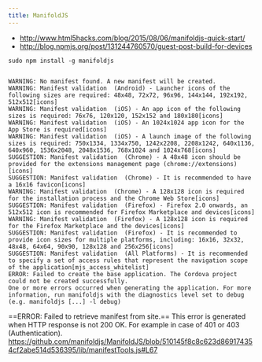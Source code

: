 ```yaml
---
title: ManifoldJS
---
```


* http://www.html5hacks.com/blog/2015/08/06/manifoldjs-quick-start/
* http://blog.npmjs.org/post/131244760570/guest-post-build-for-devices

<code>sudo npm install -g manifoldjs</code>

<code>
WARNING: No manifest found. A new manifest will be created.
WARNING: Manifest validation  (Android) - Launcher icons of the following sizes are required: 48x48, 72x72, 96x96, 144x144, 192x192, 512x512[icons]
WARNING: Manifest validation  (iOS) - An app icon of the following sizes is required: 76x76, 120x120, 152x152 and 180x180[icons]
WARNING: Manifest validation  (iOS) - An 1024x1024 app icon for the App Store is required[icons]
WARNING: Manifest validation  (iOS) - A launch image of the following sizes is required: 750x1334, 1334x750, 1242x2208, 2208x1242, 640x1136, 640x960, 1536x2048, 2048x1536, 768x1024 and 1024x768[icons]
SUGGESTION: Manifest validation  (Chrome) - A 48x48 icon should be provided for the extensions management page (chrome://extensions)[icons]
SUGGESTION: Manifest validation  (Chrome) - It is recommended to have a 16x16 favicon[icons]
WARNING: Manifest validation  (Chrome) - A 128x128 icon is required for the installation process and the Chrome Web Store[icons]
SUGGESTION: Manifest validation  (Firefox) - Firefox 2.0 onwards, an 512x512 icon is recommended for Firefox Marketplace and devices[icons]
WARNING: Manifest validation  (Firefox) - A 128x128 icon is required for the Firefox Marketplace and the devices[icons]
SUGGESTION: Manifest validation  (Firefox) - It is recommended to provide icon sizes for multiple platforms, including: 16x16, 32x32, 48x48, 64x64, 90x90, 128x128 and 256x256[icons]
SUGGESTION: Manifest validation  (All Platforms) - It is recommended to specify a set of access rules that represent the navigation scope of the application[mjs_access_whitelist]
ERROR: Failed to create the base application. The Cordova project could not be created successfully.
One or more errors occurred when generating the application. For more information, run manifoldjs with the diagnostics level set to debug (e.g. manifoldjs [...] -l debug)
</code>

==ERROR: Failed to retrieve manifest from site.==
This error is generated when HTTP response is not 200 OK. For example in case of 401 or 403 (Authentication).
https://github.com/manifoldjs/ManifoldJS/blob/510145f8c8c623d869174354cf2abe514d536395/lib/manifestTools.js#L67
